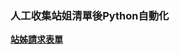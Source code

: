 ### 人工收集站姐清單後Python自動化
[**站姊請求表單**](https://forms.fillout.com/t/tDMKkE71oAus?Twitter=https%3A%2F%2Ftwitter.com%2FIVEstarship&twitter_link1=https%3A%2F%2Ftwitter.com*&twitter_link2=https%3A%2F%2Fx.com)
